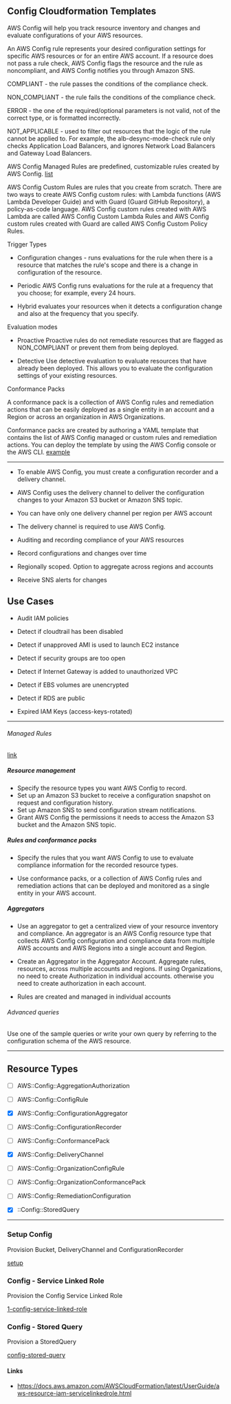 ## Config Cloudformation Templates

AWS Config will help you track resource inventory and changes and evaluate configurations of your AWS resources. 

An AWS Config rule represents your desired configuration settings for specific AWS resources or for an entire AWS account. If a resource does not pass a rule check, AWS Config flags the resource and the rule as noncompliant, and AWS Config notifies you through Amazon SNS.

COMPLIANT - the rule passes the conditions of the compliance check.

NON_COMPLIANT - the rule fails the conditions of the compliance check.

ERROR - the one of the required/optional parameters is not valid, not of the correct type, or is formatted incorrectly.

NOT_APPLICABLE - used to filter out resources that the logic of the rule cannot be applied to. For example, the alb-desync-mode-check rule only checks Application Load Balancers, and ignores Network Load Balancers and Gateway Load Balancers.

AWS Config Managed Rules are predefined, customizable rules created by AWS Config. [list](https://docs.aws.amazon.com/config/latest/developerguide/managed-rules-by-aws-config.html)

AWS Config Custom Rules are rules that you create from scratch. There are two ways to create AWS Config custom rules: with Lambda functions (AWS Lambda Developer Guide) and with Guard (Guard GitHub Repository), a policy-as-code language. AWS Config custom rules created with AWS Lambda are called AWS Config Custom Lambda Rules and AWS Config custom rules created with Guard are called AWS Config Custom Policy Rules.

Trigger Types

- Configuration changes - runs evaluations for the rule when there is a resource that matches the rule's scope and there is a change in configuration of the resource. 

- Periodic AWS Config runs evaluations for the rule at a frequency that you choose; for example, every 24 hours.

- Hybrid evaluates your resources when it detects a configuration change and also at the frequency that you specify. 


Evaluation modes

- Proactive Proactive rules do not remediate resources that are flagged as NON_COMPLIANT or prevent them from being deployed.

- Detective Use detective evaluation to evaluate resources that have already been deployed. This allows you to evaluate the configuration settings of your existing resources.

Conformance Packs 

A conformance pack is a collection of AWS Config rules and remediation actions that can be easily deployed as a single entity in an account and a Region or across an organization in AWS Organizations.

Conformance packs are created by authoring a YAML template that contains the list of AWS Config managed or custom rules and remediation actions. You can deploy the template by using the AWS Config console or the AWS CLI.  [example](https://github.com/awslabs/aws-config-rules/blob/master/aws-config-conformance-packs/AWS-Control-Tower-Detective-Guardrails.yaml)

-----

- To enable AWS Config, you must create a configuration recorder and a delivery channel.

- AWS Config uses the delivery channel to deliver the configuration changes to your Amazon S3 bucket or Amazon SNS topic.

- You can have only one delivery channel per region per AWS account

- The delivery channel is required to use AWS Config.	

- Auditing and recording compliance of your AWS resources

- Record configurations and changes over time

- Regionally scoped. Option to aggregate across regions and accounts

- Receive SNS alerts for changes

## Use Cases

- Audit IAM policies

- Detect if cloudtrail has been disabled

- Detect if unapproved AMI is used to launch EC2 instance

- Detect if security groups are too open

- Detect if Internet Gateway is added to unauthorized VPC

- Detect if EBS volumes are unencrypted

- Detect if RDS are public

- Expired IAM Keys (access-keys-rotated)

---------------------------------------------------------------------


###### Managed Rules

[link](https://docs.aws.amazon.com/config/latest/developerguide/managed-rules-by-aws-config.html)

##### Resource management

- Specify the resource types you want AWS Config to record.
- Set up an Amazon S3 bucket to receive a configuration snapshot on request and configuration history.
- Set up Amazon SNS to send configuration stream notifications.
- Grant AWS Config the permissions it needs to access the Amazon S3 bucket and the Amazon SNS topic.

##### Rules and conformance packs

- Specify the rules that you want AWS Config to use to evaluate compliance information for the recorded resource types.

- Use conformance packs, or a collection of AWS Config rules and remediation actions that can be deployed and monitored as a single entity in your AWS account.

##### Aggregators

- Use an aggregator to get a centralized view of your resource inventory and compliance. An aggregator is an AWS Config resource type that collects AWS Config configuration and compliance data from multiple AWS accounts and AWS Regions into a single account and Region.

- Create an Aggregator in the Aggregator Account. Aggregate rules, resources, across multiple accounts and regions. If using Organizations, no need to create Authorization in individual accounts. otherwise you need to create authorization in each account.

- Rules are created and managed in individual accounts

###### Advanced queries

Use one of the sample queries or write your own query by referring to the configuration schema of the AWS resource.

--------------------------------------------------------------

## Resource Types

- [ ] AWS::Config::AggregationAuthorization

- [ ] AWS::Config::ConfigRule

- [x] AWS::Config::ConfigurationAggregator

- [ ] AWS::Config::ConfigurationRecorder

- [ ] AWS::Config::ConformancePack

- [x] AWS::Config::DeliveryChannel

- [ ] AWS::Config::OrganizationConfigRule

- [ ] AWS::Config::OrganizationConformancePack

- [ ] AWS::Config::RemediationConfiguration

- [x] ::Config::StoredQuery

--------------------------------------------------------------

### Setup Config

Provision Bucket, DeliveryChannel and ConfigurationRecorder

[setup](setup/config-setup.yaml)

### Config - Service Linked Role

Provision the Config Service Linked Role

[1-config-service-linked-role](setup/1-config-service-linked-role.yaml)

### Config - Stored Query

Provision a StoredQuery

[config-stored-query](config-stored-query.yaml)

#### Links

- https://docs.aws.amazon.com/AWSCloudFormation/latest/UserGuide/aws-resource-iam-servicelinkedrole.html

